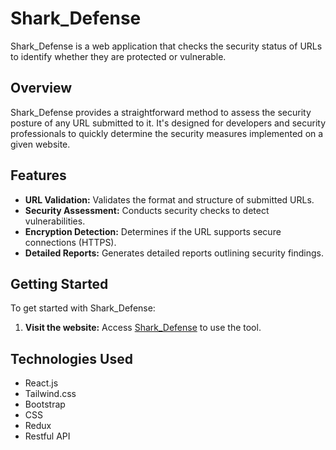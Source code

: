 # Shark_Defense

Shark_Defense is a web application that checks the security status of URLs to identify whether they are protected or vulnerable.

## Overview

Shark_Defense provides a straightforward method to assess the security posture of any URL submitted to it. It's designed for developers and security professionals to quickly determine the security measures implemented on a given website.

## Features

- **URL Validation:** Validates the format and structure of submitted URLs.
- **Security Assessment:** Conducts security checks to detect vulnerabilities.
- **Encryption Detection:** Determines if the URL supports secure connections (HTTPS).
- **Detailed Reports:** Generates detailed reports outlining security findings.

## Getting Started

To get started with Shark_Defense:

1. **Visit the website:** Access [Shark_Defense]([https://example.com](https://shark-defense.netlify.app/)) to use the tool.

## Technologies Used

- React.js
- Tailwind.css
- Bootstrap
- CSS
- Redux
- Restful API


